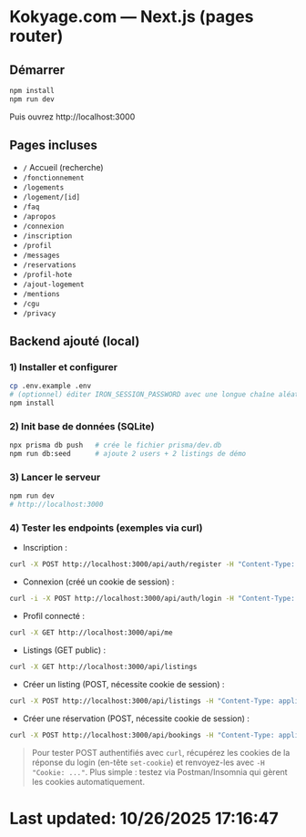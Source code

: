 # Kokyage.com — Next.js (pages router)

## Démarrer
```bash
npm install
npm run dev
```

Puis ouvrez http://localhost:3000

## Pages incluses
- `/` Accueil (recherche)
- `/fonctionnement`
- `/logements`
- `/logement/[id]`
- `/faq`
- `/apropos`
- `/connexion`
- `/inscription`
- `/profil`
- `/messages`
- `/reservations`
- `/profil-hote`
- `/ajout-logement`
- `/mentions`
- `/cgu`
- `/privacy`

## Backend ajouté (local)

### 1) Installer et configurer
```bash
cp .env.example .env
# (optionnel) éditer IRON_SESSION_PASSWORD avec une longue chaîne aléatoire
npm install
```

### 2) Init base de données (SQLite)
```bash
npx prisma db push   # crée le fichier prisma/dev.db
npm run db:seed      # ajoute 2 users + 2 listings de démo
```

### 3) Lancer le serveur
```bash
npm run dev
# http://localhost:3000
```

### 4) Tester les endpoints (exemples via curl)
- Inscription :
```bash
curl -X POST http://localhost:3000/api/auth/register -H "Content-Type: application/json" -d '{ "name":"Lucas", "email":"lucas@example.com", "password":"secret123", "role":"TENANT" }'
```

- Connexion (créé un cookie de session) :
```bash
curl -i -X POST http://localhost:3000/api/auth/login -H "Content-Type: application/json" -d '{ "email":"alice@example.com", "password":"password123" }'
```

- Profil connecté :
```bash
curl -X GET http://localhost:3000/api/me
```

- Listings (GET public) :
```bash
curl -X GET http://localhost:3000/api/listings
```

- Créer un listing (POST, nécessite cookie de session) :
```bash
curl -X POST http://localhost:3000/api/listings -H "Content-Type: application/json"   -d '{ "title":"T2 lumineux", "city":"Lyon", "address":"2 Rue X", "pricePerNight":70 }'
```

- Créer une réservation (POST, nécessite cookie de session) :
```bash
curl -X POST http://localhost:3000/api/bookings -H "Content-Type: application/json"   -d '{ "listingId":1, "startDate":"2025-10-01", "endDate":"2025-10-05", "total":280 }'
```

> Pour tester POST authentifiés avec `curl`, récupérez les cookies de la réponse du login (en-tête `set-cookie`) et renvoyez-les avec `-H "Cookie: ..."`. Plus simple : testez via Postman/Insomnia qui gèrent les cookies automatiquement.
# Last updated: 10/26/2025 17:16:47
